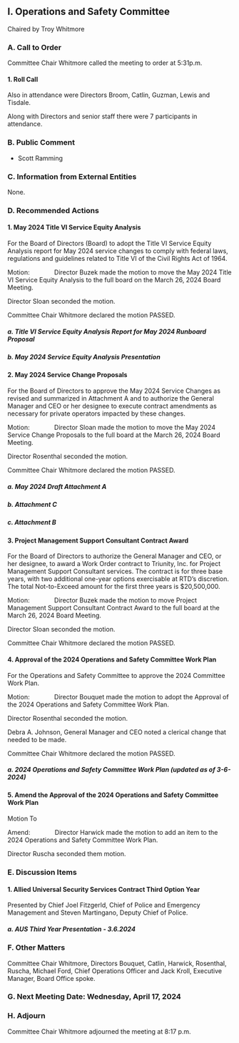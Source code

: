 ## I. Operations and Safety Committee

Chaired by Troy Whitmore

### A. Call to Order

Committee Chair Whitmore called the meeting to order at 5:31p.m.

#### 1. Roll Call

Also in attendance were Directors Broom, Catlin, Guzman, Lewis and Tisdale.

Along with Directors and senior staff there were 7 participants in attendance.

### B. Public Comment

- Scott Ramming

### C. Information from External Entities

None.

### D. Recommended Actions

#### 1. May 2024 Title VI Service Equity Analysis

For the Board of Directors (Board) to adopt the Title VI Service Equity Analysis report for May 2024 service changes to comply with federal laws, regulations and guidelines related to Title VI of the Civil Rights Act of 1964.

Motion:              Director Buzek made the motion to move the May 2024 Title VI Service Equity Analysis to the full board on the March 26, 2024 Board Meeting.

Director Sloan seconded the motion.

Committee Chair Whitmore declared the motion PASSED.

##### a. Title VI Service Equity Analysis Report for May 2024 Runboard Proposal

##### b. May 2024 Service Equity Analysis Presentation

#### 2. May 2024 Service Change Proposals

For the Board of Directors to approve the May 2024 Service Changes as revised and summarized in Attachment A and to authorize the General Manager and CEO or her designee to execute contract amendments as necessary for private operators impacted by these changes.

Motion:              Director Sloan made the motion to move the May 2024 Service Change Proposals to the full board at the March 26, 2024 Board Meeting.

Director Rosenthal seconded the motion.

Committee Chair Whitmore declared the motion PASSED.

##### a. May 2024 Draft Attachment A

##### b. Attachment C

##### c. Attachment B

#### 3. Project Management Support Consultant Contract Award

For the Board of Directors to authorize the General Manager and CEO, or her designee, to award a Work Order contract to Triunity, Inc. for Project Management Support Consultant services. The contract is for three base years, with two additional one-year options exercisable at RTD’s discretion. The total Not-to-Exceed amount for the first three years is $20,500,000.

Motion:              Director Buzek made the motion to move Project Management Support Consultant Contract Award to the full board at the March 26, 2024 Board Meeting.

Director Sloan seconded the motion.

Committee Chair Whitmore declared the motion PASSED.

#### 4. Approval of the 2024 Operations and Safety Committee Work Plan

For the Operations and Safety Committee to approve the 2024 Committee Work Plan.

Motion:              Director Bouquet made the motion to adopt the Approval of the 2024 Operations and Safety Committee Work Plan.

Director Rosenthal seconded the motion.

Debra A. Johnson, General Manager and CEO noted a clerical change that needed to be made.

Committee Chair Whitmore declared the motion PASSED.

##### a. 2024 Operations and Safety Committee Work Plan (updated as of 3-6-2024)

#### 5. Amend the Approval of the 2024 Operations and Safety Committee Work Plan

Motion To

Amend:              Director Harwick made the motion to add an item to the 2024 Operations and Safety Committee Work Plan.

Director Ruscha seconded them motion.

### E. Discussion Items

#### 1. Allied Universal Security Services Contract Third Option Year

Presented by Chief Joel Fitzgerld, Chief of Police and Emergency Management and Steven Martingano, Deputy Chief of Police.

##### a. AUS Third Year Presentation - 3.6.2024

### F. Other Matters

Committee Chair Whitmore, Directors Bouquet, Catlin, Harwick, Rosenthal, Ruscha, Michael Ford, Chief Operations Officer and Jack Kroll, Executive Manager, Board Office spoke.

### G. Next Meeting Date: Wednesday, April 17, 2024

### H. Adjourn

Committee Chair Whitmore adjourned the meeting at 8:17 p.m.